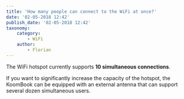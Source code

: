 ```yaml
---
title: 'How many people can connect to the WiFi at once?'
date: '02-05-2018 12:42'
publish_date: '02-05-2018 12:42'
taxonomy:
    category:
        - WiFi
    author:
        - Florian
---
```


The WiFi hotspot currently supports **10 simultaneous connections**.

If you want to significantly increase the capacity of the hotspot, the KoomBook can be equipped with an external antenna that can support several dozen simultaneous users.